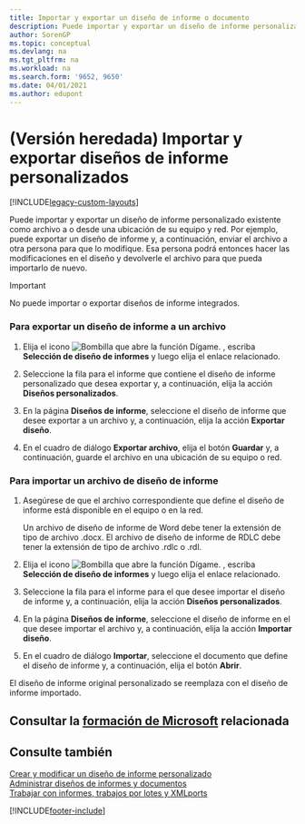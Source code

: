```yaml
---
title: Importar y exportar un diseño de informe o documento
description: Puede importar y exportar un diseño de informe personalizado existente como archivo a o desde una ubicación de su equipo y red.
author: SorenGP
ms.topic: conceptual
ms.devlang: na
ms.tgt_pltfrm: na
ms.workload: na
ms.search.form: '9652, 9650'
ms.date: 04/01/2021
ms.author: edupont
---
```

# (Versión heredada) Importar y exportar diseños de informe personalizados

[!INCLUDE[legacy-custom-layouts](includes/legacy-custom-layouts.md)]

Puede importar y exportar un diseño de informe personalizado existente como archivo a o desde una ubicación de su equipo y red. Por ejemplo, puede exportar un diseño de informe y, a continuación, enviar el archivo a otra persona para que lo modifique. Esa persona podrá entonces hacer las modificaciones en el diseño y devolverle el archivo para que pueda importarlo de nuevo.  

> [!IMPORTANT]  
>  No puede importar o exportar diseños de informe integrados.  

### Para exportar un diseño de informe a un archivo  

1.  Elija el icono ![Bombilla que abre la función Dígame.](media/ui-search/search_small.png "Dígame qué desea hacer") , escriba **Selección de diseño de informes** y luego elija el enlace relacionado.  

2.  Seleccione la fila para el informe que contiene el diseño de informe personalizado que desea exportar y, a continuación, elija la acción **Diseños personalizados**.  

3.  En la página **Diseños de informe**, seleccione el diseño de informe que desee exportar a un archivo y, a continuación, elija la acción **Exportar diseño**.  

4.  En el cuadro de diálogo **Exportar archivo**, elija el botón **Guardar** y, a continuación, guarde el archivo en una ubicación de su equipo o red.  

### Para importar un archivo de diseño de informe  

1.  Asegúrese de que el archivo correspondiente que define el diseño de informe está disponible en el equipo o en la red.  

     Un archivo de diseño de informe de Word debe tener la extensión de tipo de archivo .docx. El archivo de diseño de informe de RDLC debe tener la extensión de tipo de archivo .rdlc o .rdl.  

2.  Elija el icono ![Bombilla que abre la función Dígame.](media/ui-search/search_small.png "Dígame qué desea hacer") , escriba **Selección de diseño de informes** y luego elija el enlace relacionado.  

3.  Seleccione la fila para el informe para el que desee importar el diseño de informe y, a continuación, elija la acción **Diseños personalizados**.  

4.  En la página **Diseños de informe**, seleccione el diseño de informe en el que desee importar el archivo y, a continuación, elija la acción **Importar diseño**.  

5.  En el cuadro de diálogo **Importar**, seleccione el documento que define el diseño de informe y, a continuación, elija el botón **Abrir**.  

 El diseño de informe original personalizado se reemplaza con el diseño de informe importado.  

## Consultar la [formación de Microsoft](/training/modules/change-documents-dynamics-365-business-central/index) relacionada

## Consulte también

[Crear y modificar un diseño de informe personalizado](ui-how-create-custom-report-layout.md)   
[Administrar diseños de informes y documentos](ui-manage-report-layouts.md)  
[Trabajar con informes, trabajos por lotes y XMLports](ui-work-report.md)    


[!INCLUDE[footer-include](includes/footer-banner.md)]
